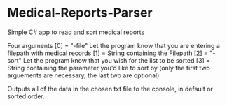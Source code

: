 # Medical-Reports-Parser
Simple C# app to read and sort medical reports


Four arguments
[0] = "-file" Let the program know that you are entering a filepath with medical records
[1] = String containing the Filepath
[2] = "-sort" Let the program know that you wish for the list to be sorted
[3] = String containing the parameter you'd like to sort by
(only the first two arguements are necessary, the last two are optional)

Outputs all of the data in the chosen txt file to the console, in default or sorted order.
